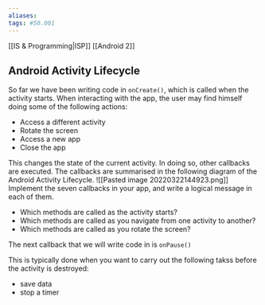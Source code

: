 ```yaml
---
aliases:
tags: #50.001
---
```

[[IS & Programming|ISP]]
[[Android 2]]

## Android Activity Lifecycle
So far we have been writing code in `onCreate()`, which is called when the activity starts.
When interacting with the app, the user may find himself doing some of the following actions:
- Access a different activity
- Rotate the screen
- Access a new app
- Close the app

This changes the state of the current activity.
In doing so, other callbacks are executed. The callbacks are summarised in the following diagram of the Android Activity Lifecycle.
![[Pasted image 20220322144923.png]]
Implement the seven callbacks in your app, and write a logical message in each of them.
- Which methods are called as the activity starts?
- Which methods are called as you navigate from one activity to another?
- Which methods are called as you rotate the screen?

The next callback that we will write code in is `onPause()`

This is typically done when you want to carry out the following takss before the activity is destroyed:
- save data
- stop a timer